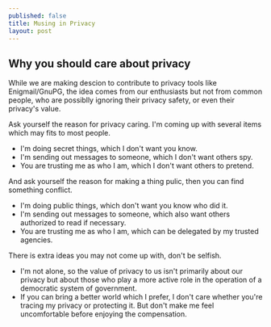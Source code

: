 ```yaml
---
published: false
title: Musing in Privacy
layout: post
---
```




## Why you should care about privacy

While we are making descion to contribute to privacy tools like Enigmail/GnuPG, the idea comes from our enthusiasts but not from common people, who are possiblly ignoring their privacy safety, or even their privacy's value.

Ask yourself the reason for privacy caring. I'm coming up with several items which may fits to most people.

- I'm doing secret things, which I don't want you know.
- I'm sending out messages to someone, which I don't want others spy.
- You are trusting me as who I am, which I don't want others to pretend.

And ask yourself the reason for making a thing pulic, then you can find something conflict.

- I'm doing public things, which don't want you know who did it.
- I'm sending out messages to someone, which also want others authorized to read if necessary.
- You are trusting me as who I am, which can be delegated by my trusted agencies.

There is extra ideas you may not come up with, don't be selfish.

- I'm not alone, so the value of privacy to us isn't primarily about our privacy but about those who play a more active role in the operation of a democratic system of government.
- If you can bring a better world which I prefer, I don't care whether you're tracing my privacy or protecting it. But don't make me feel uncomfortable before enjoying the compensation.
